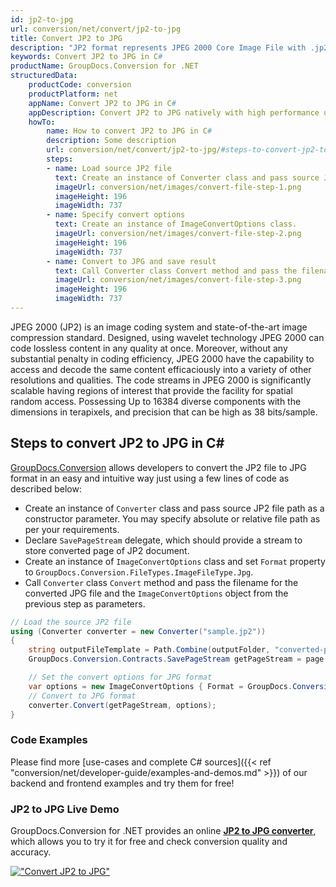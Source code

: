 ```yaml
---
id: jp2-to-jpg
url: conversion/net/convert/jp2-to-jpg
title: Convert JP2 to JPG
description: "JP2 format represents JPEG 2000 Core Image File with .jp2 extension. Learn how to convert JP2 to JPG file programmatically in C# language using GroupDocs.Conversion for .NET library."
keywords: Convert JP2 to JPG in C#
productName: GroupDocs.Conversion for .NET
structuredData:
    productCode: conversion
    productPlatform: net
    appName: Convert JP2 to JPG in C#
    appDescription: Convert JP2 to JPG natively with high performance using C# language and server side GroupDocs.Conversion for .NET APIs, without the use of any software like Microsoft or Open Office.
    howTo:
        name: How to convert JP2 to JPG in C# 
        description: Some description
        url: conversion/net/convert/jp2-to-jpg/#steps-to-convert-jp2-to-jpg-in-c
        steps:
        - name: Load source JP2 file 
          text: Create an instance of Converter class and pass source JP2 file path as a constructor parameter. You may specify absolute or relative file path as per your requirements. 
          imageUrl: conversion/net/images/convert-file-step-1.png
          imageHeight: 196
          imageWidth: 737
        - name: Specify convert options 
          text: Create an instance of ImageConvertOptions class.
          imageUrl: conversion/net/images/convert-file-step-2.png
          imageHeight: 196
          imageWidth: 737
        - name: Convert to JPG and save result 
          text: Call Converter class Convert method and pass the filename for the converted HTML file and the ImageConvertOptions object from the previous step as parameters.
          imageUrl: conversion/net/images/convert-file-step-3.png
          imageHeight: 196
          imageWidth: 737
---
```


JPEG 2000 (JP2) is an image coding system and state-of-the-art image compression standard. Designed, using wavelet technology JPEG 2000 can code lossless content in any quality at once. Moreover, without any substantial penalty in coding efficiency, JPEG 2000  have the capability to access and decode the same content efficaciously into a variety of other resolutions and qualities. The code streams in JPEG 2000 is significantly scalable having regions of interest that provide the facility for spatial random access. Possessing Up to 16384 diverse components with the dimensions in terapixels, and precision that can be high as 38 bits/sample.

## Steps to convert JP2 to JPG in C#

[GroupDocs.Conversion](https://products.groupdocs.com/conversion/net) allows developers to convert the JP2 file to JPG format in an easy and intuitive way just using a few lines of code as described below:

* Create an instance of `Converter` class and pass source JP2 file path as a constructor parameter. You may specify absolute or relative file path as per your requirements. 
* Declare `SavePageStream` delegate, which should provide a stream to store converted page of JP2 document.
* Create an instance of `ImageConvertOptions` class and set `Format` property to `GroupDocs.Conversion.FileTypes.ImageFileType.Jpg`.
* Call `Converter` class `Convert` method and pass the filename for the converted JPG file and the `ImageConvertOptions` object from the previous step as parameters.

```csharp
// Load the source JP2 file
using (Converter converter = new Converter("sample.jp2"))
{
    string outputFileTemplate = Path.Combine(outputFolder, "converted-page-{0}.jpg");
    GroupDocs.Conversion.Contracts.SavePageStream getPageStream = page => new FileStream(string.Format(outputFileTemplate, page), FileMode.Create);

    // Set the convert options for JPG format
    var options = new ImageConvertOptions { Format = GroupDocs.Conversion.FileTypes.ImageFileType.Jpg };   
    // Convert to JPG format
    converter.Convert(getPageStream, options);
}
```

### Code Examples

Please find more [use-cases and complete C# sources]({{< ref "conversion/net/developer-guide/examples-and-demos.md" >}}) of our backend and frontend examples and try them for free!

### JP2 to JPG Live Demo

GroupDocs.Conversion for .NET provides an online [**JP2 to JPG converter**](https://products.groupdocs.app/conversion/jp2-to-jpg), which allows you to try it for free and check conversion quality and accuracy.

[!["Convert JP2 to JPG"](conversion/net/images/convert-to-jpg/convert-jp2-to-jpg.png)](https://products.groupdocs.app/conversion/jp2-to-jpg)